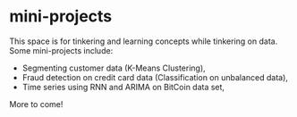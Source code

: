 # mini-projects
This space is for tinkering and learning concepts while tinkering on data.  Some mini-projects include: 
* Segmenting customer data (K-Means Clustering), 
* Fraud detection on credit card data (Classification on unbalanced data),  
* Time series using RNN and ARIMA on BitCoin data set, 

More to come!
